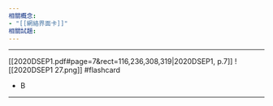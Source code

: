 ```yaml
---
相關概念: 
- "[[網絡界面卡]]"
相關試題:
---
```


---
[[2020DSEP1.pdf#page=7&rect=116,236,308,319|2020DSEP1, p.7]]
![[2020DSEP1 27.png]]
 #flashcard 
- B
---
<!--ID: 1730779830555-->
